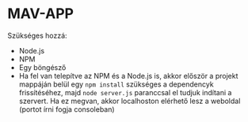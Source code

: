 # MAV-APP
Szükséges hozzá:
- Node.js
- NPM
- Egy böngésző
- Ha fel van telepítve az NPM és a Node.js is, akkor először a projekt mappáján belül egy `npm install` szükséges a dependencyk frissítéséhez, majd `node server.js` paranccsal el tudjuk indítani a szervert. Ha ez megvan, akkor localhoston elérhető lesz a weboldal (portot írni fogja consoleban)
